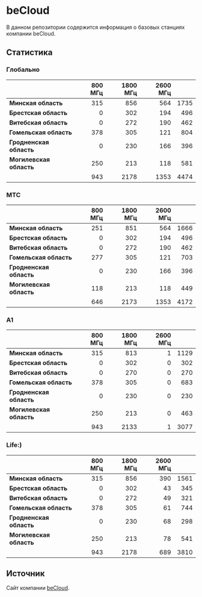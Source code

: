 # beCloud
В данном репозитории содержится информация о базовых станциях компании beCloud.

## Статистика

### Глобально
&nbsp; | 800 МГц | 1800 МГц | 2600 МГц | &nbsp;
:--- | ---: | ---: | ---: | ---:
**Минская область** | 315 | 856 | 564 | 1735
**Брестская область** | 0 | 302 | 194 | 496
**Витебская область** | 0 | 272 | 190 | 462
**Гомельская область** | 378 | 305 | 121 | 804
**Гродненская область** | 0 |  230 | 166 | 396
**Могилевская область** | 250 | 213 | 118 | 581
&nbsp; | 943 |  2178 | 1353 | 4474

### МТС
&nbsp; | 800 МГц | 1800 МГц | 2600 МГц | &nbsp;
:--- | ---: | ---: | ---: | ---:
**Минская область** | 251 | 851 | 564 | 1666
**Брестская область** | 0 | 302 | 194 | 496
**Витебская область** | 0 | 272 | 190 | 462
**Гомельская область** | 277 | 305 | 121 | 703
**Гродненская область** | 0 |  230 | 166 | 396
**Могилевская область** | 118 | 213 | 118 | 449
&nbsp; | 646 |  2173 | 1353 | 4172

### A1
&nbsp; | 800 МГц | 1800 МГц | 2600 МГц | &nbsp;
:--- | ---: | ---: | ---: | ---:
**Минская область** | 315 | 813 | 1 | 1129
**Брестская область** | 0 | 302 | 0 | 302
**Витебская область** | 0 | 270 | 0 | 270
**Гомельская область** | 378 | 305 | 0 | 683
**Гродненская область** | 0 |  230 | 0 | 230
**Могилевская область** | 250 | 213 | 0 | 463
&nbsp; | 943 |  2133 | 1 | 3077

### Life:)
&nbsp; | 800 МГц | 1800 МГц | 2600 МГц | &nbsp;
:--- | ---: | ---: | ---: | ---:
**Минская область** | 315 | 856 | 390 | 1561
**Брестская область** | 0 | 302 | 43 | 345
**Витебская область** | 0 | 272 | 49 | 321
**Гомельская область** | 378 | 305 | 61 | 744
**Гродненская область** | 0 |  230 | 68 | 298
**Могилевская область** | 250 | 213 | 78 | 541
&nbsp; | 943 |  2178 | 689 | 3810


## Источник
Сайт компании [beCloud](https://becloud.by/customers/ob-lte-advanced).